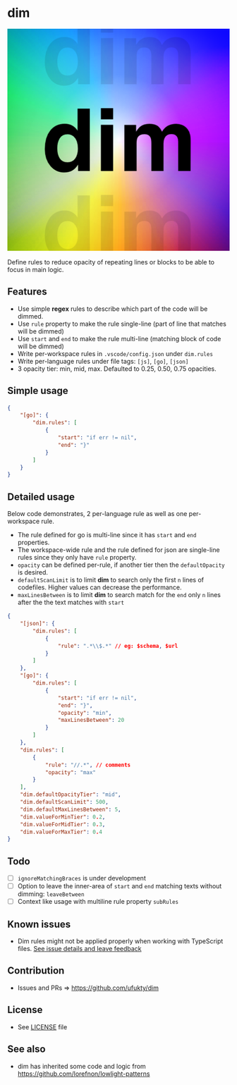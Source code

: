 # dim

![extension icon](media/icon.png)

Define rules to reduce opacity of repeating lines or blocks to be able to focus in main logic.

## Features

-   Use simple **regex** rules to describe which part of the code will be dimmed.
-   Use `rule` property to make the rule single-line (part of line that matches will be dimmed)
-   Use `start` and `end` to make the rule multi-line (matching block of code will be dimmed)
-   Write per-workspace rules in `.vscode/config.json` under `dim.rules`
-   Write per-language rules under file tags: `[js]`, `[go]`, `[json]`
-   3 opacity tier: min, mid, max. Defaulted to 0.25, 0.50, 0.75 opacities.

## Simple usage

```json
{
    "[go]": {
        "dim.rules": [
            {
                "start": "if err != nil",
                "end": "}"
            }
        ]
    }
}
```

## Detailed usage

Below code demonstrates, 2 per-language rule as well as one per-workspace rule.

-   The rule defined for go is multi-line since it has `start` and `end` properties.
-   The workspace-wide rule and the rule defined for json are single-line rules since they only have `rule` property.
-   `opacity` can be defined per-rule, if another tier then the `defaultOpacity` is desired.
-   `defaultScanLimit` is to limit **dim** to search only the first `n` lines of codefiles. Higher values can decrease the performance.
-   `maxLinesBetween` is to limit **dim** to search match for the `end` only `n` lines after the the text matches with `start`

```json
{
    "[json]": {
        "dim.rules": [
            {
                "rule": ".*\\$.*" // eg: $schema, $url
            }
        ]
    },
    "[go]": {
        "dim.rules": [
            {
                "start": "if err != nil",
                "end": "}",
                "opacity": "min",
                "maxLinesBetween": 20
            }
        ]
    },
    "dim.rules": [
        {
            "rule": "//.*", // comments
            "opacity": "max"
        }
    ],
    "dim.defaultOpacityTier": "mid",
    "dim.defaultScanLimit": 500,
    "dim.defaultMaxLinesBetween": 5,
    "dim.valueForMinTier": 0.2,
    "dim.valueForMidTier": 0.3,
    "dim.valueForMaxTier": 0.4
}
```

## Todo

-   [ ] `ignoreMatchingBraces` is under development
-   [ ] Option to leave the inner-area of `start` and `end` matching texts without dimming: `leaveBetween`
-   [ ] Context like usage with multiline rule property `subRules`

## Known issues

- Dim rules might not be applied properly when working with TypeScript files. [See issue details and leave feedback](https://github.com/ufukty/dim/issues/3)

## Contribution

-   Issues and PRs => https://github.com/ufukty/dim

## License

-   See [LICENSE](LICENSE) file

## See also

-   dim has inherited some code and logic from https://github.com/lorefnon/lowlight-patterns
